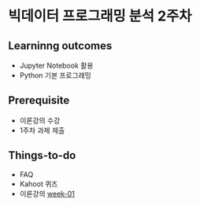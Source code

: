 # 빅데이터 프로그래밍 분석 2주차

## Learninng outcomes
- Jupyter Notebook 활용
- Python 기본 프로그래밍


## Prerequisite
- 이론강의 수강
- 1주차 과제 제출


## Things-to-do
- FAQ
- Kahoot 퀴즈
- 이론강의 [week-01](https://github.com/yonsei-gsi-bigdata-2020-fall/Main/blob/master/lecture/week-02/week-02.pdf)
